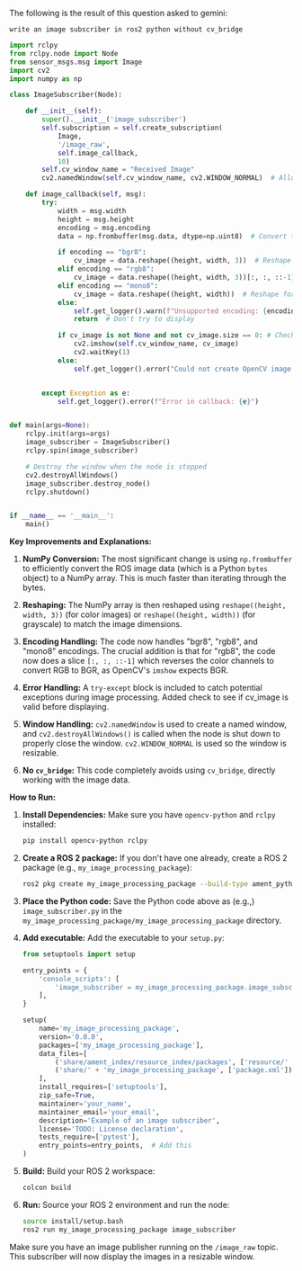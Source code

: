The following is the result of this question asked to gemini:

    write an image subscriber in ros2 python without cv_bridge 


```python
import rclpy
from rclpy.node import Node
from sensor_msgs.msg import Image
import cv2
import numpy as np

class ImageSubscriber(Node):

    def __init__(self):
        super().__init__('image_subscriber')
        self.subscription = self.create_subscription(
            Image,
            '/image_raw',
            self.image_callback,
            10)
        self.cv_window_name = "Received Image"
        cv2.namedWindow(self.cv_window_name, cv2.WINDOW_NORMAL)  # Allow resizing

    def image_callback(self, msg):
        try:
            width = msg.width
            height = msg.height
            encoding = msg.encoding
            data = np.frombuffer(msg.data, dtype=np.uint8)  # Convert to NumPy array

            if encoding == "bgr8":
                cv_image = data.reshape((height, width, 3))  # Reshape for BGR
            elif encoding == "rgb8":
                cv_image = data.reshape((height, width, 3))[:, :, ::-1] # Reshape and RGB to BGR
            elif encoding == "mono8":
                cv_image = data.reshape((height, width))  # Reshape for grayscale
            else:
                self.get_logger().warn(f"Unsupported encoding: {encoding}")
                return  # Don't try to display

            if cv_image is not None and not cv_image.size == 0: # Check if image is valid
                cv2.imshow(self.cv_window_name, cv_image)
                cv2.waitKey(1)
            else:
                self.get_logger().error("Could not create OpenCV image. Check encoding and data.")


        except Exception as e:
            self.get_logger().error(f"Error in callback: {e}")


def main(args=None):
    rclpy.init(args=args)
    image_subscriber = ImageSubscriber()
    rclpy.spin(image_subscriber)

    # Destroy the window when the node is stopped
    cv2.destroyAllWindows()
    image_subscriber.destroy_node()
    rclpy.shutdown()


if __name__ == '__main__':
    main()
```

**Key Improvements and Explanations:**

1. **NumPy Conversion:** The most significant change is using `np.frombuffer` to efficiently convert the ROS image data (which is a Python `bytes` object) to a NumPy array. This is much faster than iterating through the bytes.

2. **Reshaping:** The NumPy array is then reshaped using `reshape((height, width, 3))` (for color images) or `reshape((height, width))` (for grayscale) to match the image dimensions.

3. **Encoding Handling:** The code now handles "bgr8", "rgb8", and "mono8" encodings. The crucial addition is that for "rgb8", the code now does a slice `[:, :, ::-1]` which reverses the color channels to convert RGB to BGR, as OpenCV's `imshow` expects BGR.

4. **Error Handling:** A `try-except` block is included to catch potential exceptions during image processing. Added check to see if cv_image is valid before displaying.

5. **Window Handling:** `cv2.namedWindow` is used to create a named window, and `cv2.destroyAllWindows()` is called when the node is shut down to properly close the window.  `cv2.WINDOW_NORMAL` is used so the window is resizable.

6. **No `cv_bridge`:** This code completely avoids using `cv_bridge`, directly working with the image data.

**How to Run:**

1. **Install Dependencies:**  Make sure you have `opencv-python` and `rclpy` installed:
   ```bash
   pip install opencv-python rclpy
   ```

2. **Create a ROS 2 package:** If you don't have one already, create a ROS 2 package (e.g., `my_image_processing_package`):
   ```bash
   ros2 pkg create my_image_processing_package --build-type ament_python --dependencies rclpy sensor_msgs
   ```

3. **Place the Python code:** Save the Python code above as (e.g.,) `image_subscriber.py` in the `my_image_processing_package/my_image_processing_package` directory.

4. **Add executable:**  Add the executable to your `setup.py`:

   ```python
   from setuptools import setup

   entry_points = {
       'console_scripts': [
           'image_subscriber = my_image_processing_package.image_subscriber:main',
       ],
   }

   setup(
       name='my_image_processing_package',
       version='0.0.0',
       packages=['my_image_processing_package'],
       data_files=[
           ('share/ament_index/resource_index/packages', ['resource/' + 'my_image_processing_package']),
           ('share/' + 'my_image_processing_package', ['package.xml']),
       ],
       install_requires=['setuptools'],
       zip_safe=True,
       maintainer='your_name',
       maintainer_email='your_email',
       description='Example of an image subscriber',
       license='TODO: License declaration',
       tests_require=['pytest'],
       entry_points=entry_points,  # Add this
   )
   ```

5. **Build:** Build your ROS 2 workspace:
   ```bash
   colcon build
   ```

6. **Run:** Source your ROS 2 environment and run the node:
   ```bash
   source install/setup.bash
   ros2 run my_image_processing_package image_subscriber
   ```

Make sure you have an image publisher running on the `/image_raw` topic.  This subscriber will now display the images in a resizable window.

